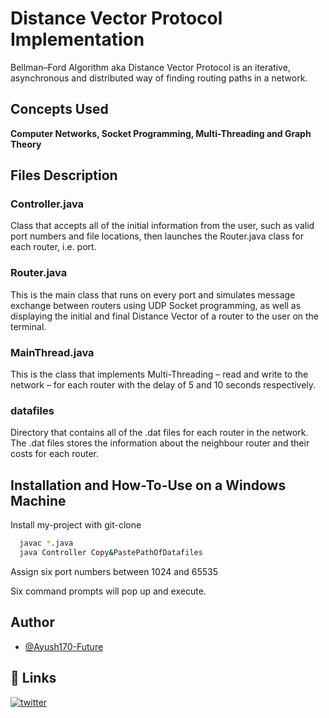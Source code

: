 
# Distance Vector Protocol Implementation 

Bellman–Ford Algorithm aka Distance Vector Protocol is an iterative, asynchronous and distributed way of finding routing paths in a network.  


## Concepts Used

**Computer Networks, Socket Programming, Multi-Threading and Graph Theory**


## Files Description 

### Controller.java
Class that accepts all of the initial information from the user, such as valid port numbers and file locations, then launches the Router.java class for each router, i.e. port.

### Router.java
This is the main class that runs on every port and simulates message exchange between routers using UDP Socket programming, as well as displaying the initial and final Distance Vector of a router to the user on the terminal.

### MainThread.java
This is the class that implements Multi-Threading – read and write to the network – for each router with the delay of 5 and 10 seconds respectively.

### datafiles 
Directory that contains all of the .dat files for each router in the network. The .dat files stores the information about the neighbour router and their costs for each router.


## Installation and How-To-Use on a Windows Machine

Install my-project with git-clone 

```bash
  javac *.java
  java Controller Copy&PastePathOfDatafiles
```
Assign six port numbers between 1024 and 65535

Six command prompts will pop up and execute.
    
## Author

- [@Ayush170-Future](https://github.com/Ayush170-Future)


## 🔗 Links
[![twitter](https://img.shields.io/badge/twitter-1DA1F2?style=for-the-badge&logo=twitter&logoColor=white)](https://twitter.com/Ayush_cg)

